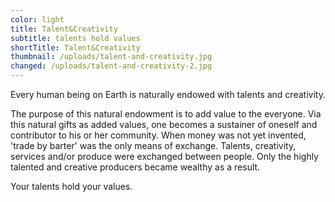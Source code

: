 ```yaml
---
color: light
title: Talent&Creativity
subtitle: talents hold values
shortTitle: Talent&Creativity
thumbnail: /uploads/talent-and-creativity.jpg
changed: /uploads/talent-and-creativity-2.jpg
---
```

Every human being on Earth is naturally endowed with talents and creativity.

The purpose of this natural endowment is to add value to the everyone. Via this natural gifts as added values, one becomes a sustainer of oneself and contributor to his or her community.
When money was not yet invented, 'trade by barter' was the only means of exchange. Talents, creativity, services and/or produce were exchanged between people. Only the highly talented and creative producers became wealthy as a result.

Your talents hold your values.